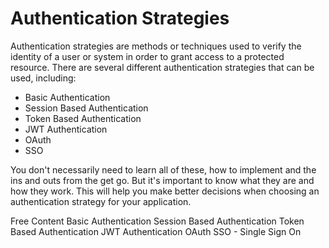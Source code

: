 # Authentication Strategies

Authentication strategies are methods or techniques used to verify the identity of a user or system in order to grant access to a protected resource. There are several different authentication strategies that can be used, including:

- Basic Authentication
- Session Based Authentication
- Token Based Authentication
- JWT Authentication
- OAuth
- SSO

You don't necessarily need to learn all of these, how to implement and the ins and outs from the get go. But it's important to know what they are and how they work. This will help you make better decisions when choosing an authentication strategy for your application.

<ResourceGroupTitle>Free Content</ResourceGroupTitle>
<BadgeLink colorScheme='yellow' badgeText='Read' href='https://roadmap.sh/guides/basic-authentication'>Basic Authentication</BadgeLink>
<BadgeLink colorScheme='yellow' badgeText='Read' href='https://roadmap.sh/guides/session-authentication'>Session Based Authentication</BadgeLink>
<BadgeLink colorScheme='yellow' badgeText='Read' href='https://roadmap.sh/guides/token-authentication'>Token Based Authentication</BadgeLink>
<BadgeLink colorScheme='yellow' badgeText='Read' href='https://roadmap.sh/guides/jwt-authentication'>JWT Authentication</BadgeLink>
<BadgeLink colorScheme='yellow' badgeText='Read' href='https://roadmap.sh/guides/oauth'>OAuth</BadgeLink>
<BadgeLink colorScheme='yellow' badgeText='Read' href='https://roadmap.sh/guides/sso'>SSO - Single Sign On</BadgeLink>


